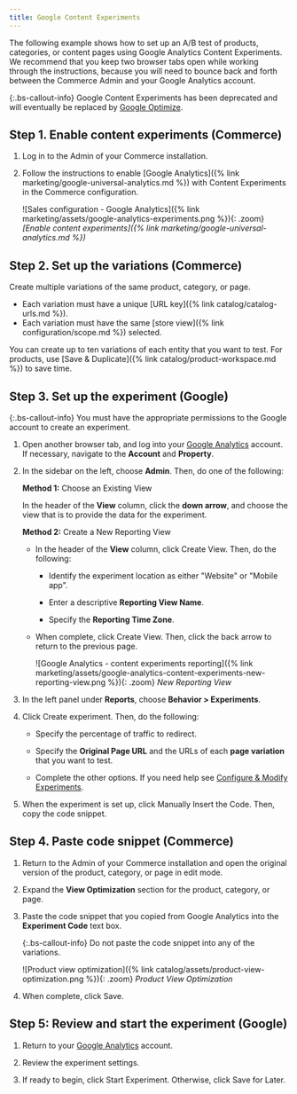 ```yaml
---
title: Google Content Experiments
---
```


The following example shows how to set up an A/B test of products, categories, or content pages using Google Analytics Content Experiments. We recommend that you keep two browser tabs open while working through the instructions, because you will need to bounce back and forth between the Commerce Admin and your Google Analytics account.

{:.bs-callout-info}
Google Content Experiments has been deprecated and will eventually be replaced by [Google Optimize][1].

## Step 1. Enable content experiments (Commerce)

1. Log in to the Admin of your Commerce installation.

1. Follow the instructions to enable [Google Analytics]({% link marketing/google-universal-analytics.md %}) with Content Experiments in the Commerce configuration.

    ![Sales configuration - Google Analytics]({% link marketing/assets/google-analytics-experiments.png %}){: .zoom}
    _[Enable content experiments]({% link marketing/google-universal-analytics.md %})_

## Step 2. Set up the variations (Commerce)

Create multiple variations of the same product, category, or page.

- Each variation must have a unique [URL key]({% link catalog/catalog-urls.md %}).
- Each variation must have the same [store view]({% link configuration/scope.md %}) selected.

You can create up to ten variations of each entity that you want to test. For products, use [Save & Duplicate]({% link catalog/product-workspace.md %}) to save time.

## Step 3. Set up the experiment (Google)

{:.bs-callout-info}
You must have the appropriate permissions to the Google account to create an experiment.

1. Open another browser tab, and log into your [Google Analytics][2] account. If necessary, navigate to the **Account** and **Property**.

1. In the sidebar on the left, choose **Admin**. Then, do one of the following:

   **Method 1:** Choose an Existing View

   In the header of the **View** column, click the **down arrow**, and choose the view that is to provide the data for the experiment.

   **Method 2:** Create a New Reporting View

   - In the header of the **View** column, click <span class="btn">Create View</span>. Then, do the following:

      - Identify the experiment location as either "Website" or "Mobile app".

      - Enter a descriptive **Reporting View Name**.

      - Specify the **Reporting Time Zone**.

   - When complete, click <span class="btn">Create View</span>. Then, click the back arrow to return to the previous page.

        ![Google Analytics - content experiments reporting]({% link marketing/assets/google-analytics-content-experiments-new-reporting-view.png %}){: .zoom}
        _New Reporting View_

1. In the left panel under **Reports**, choose **Behavior > Experiments**.

1. Click <span class="btn">Create experiment</span>. Then, do the following:

   - Specify the percentage of traffic to redirect.

   - Specify the **Original Page URL** and the URLs of each **page variation** that you want to test.

   - Complete the other options. If you need help see [Configure & Modify Experiments][3].

1. When the experiment is set up, click <span class="btn">Manually Insert the Code</span>. Then, copy the code snippet.

## Step 4. Paste code snippet (Commerce)

1. Return to the Admin of your Commerce installation and open the original version of the product, category, or page in edit mode.

1. Expand the **View Optimization** section for the product, category, or page.

1. Paste the code snippet that you copied from Google Analytics into the **Experiment Code** text box.

    {:.bs-callout-info}
    Do not paste the code snippet into any of the variations.

    ![Product view optimization]({% link catalog/assets/product-view-optimization.png %}){: .zoom}
    _Product View Optimization_

1. When complete, click <span class="btn">Save</span>.

## Step 5: Review and start the experiment (Google)

1. Return to your [Google Analytics][2] account.

1. Review the experiment settings.

1. If ready to begin, click <span class="btn">Start Experiment</span>. Otherwise, click <span class="btn">Save for Later</span>.

[1]: https://support.google.com/optimize/answer/7084762?hl=en
[2]: https://analytics.google.com/
[3]: https://support.google.com/analytics/answer/1745216?hl=en&amp;ref_topic=1745208
